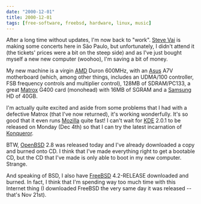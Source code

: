 ```yaml
---
date: "2000-12-01"
title: 2000-12-01
tags: [free-software, freebsd, hardware, linux, music]
---
```

After a long time without updates, I'm now back to "work".
[Steve Vai](http://www.vai.com) is making some concerts here in São
Paulo, but unfortunately, I didn't attend it (the tickets' prices
were a bit on the steep side) and as I've just bought myself a new
new computer (woohoo), I'm saving a bit of money.

My new machine is a virgin [AMD](http://www.amd.com) Duron 600MHz,
with an [Asus](http://www.asus.com) A7V motherboard (which, among
other things, includes an UDMA/100 controller, FSB frequency
controls and multiplier control), 128MB of SDRAM/PC133, a great
[Matrox](http://www.matrox.com) G400 card (monohead) with 16MB of
SGRAM and a [Samsung](http://www.samsung.com) HD of 40GB.

I'm actually quite excited and aside from some problems that I had
with a defective Matrox (that I've now returned), it's working
wonderfully. It's so good that it even runs
[Mozilla](http://www.mozilla.org) quite fast! I can't wait for
[KDE](http://www.kde.org) 2.0.1 to be released on Monday (Dec 4th)
so that I can try the latest incarnation of
[Konqueror](http://www.konqueror.org).

BTW, [OpenBSD](http://www.openbsd.org) 2.8 was released today and
I've already downloaded a copy and burned onto CD. I think that
I've made everything right to get a bootable CD, but the CD that
I've made is only able to boot in my new computer. Strange.

And speaking of BSD, I also have [FreeBSD](http://www.freebsd.org)
4.2-RELEASE downloaded and burned. In fact, I think that I'm
spending way too much time with this Internet thing (I downloaded
FreeBSD the very same day it was released -- that's Nov 21st).

